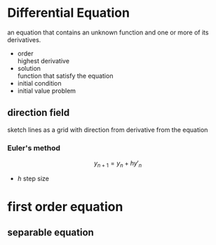 # Differential Equation

an equation that contains an unknown function and one or more of its derivatives.

- order\
    highest derivative
- solution\
    function that satisfy the equation
- initial condition
- initial value problem

## direction field

sketch lines as a grid with direction from derivative from the equation

### Euler's method

$$
y_{n+1}=y_n+hy'_n
$$

- $h$ step size

# first order equation

## separable equation
